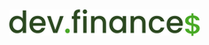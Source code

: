 <h1 align="center">
  <img alt="Ícone do projeto" title="" src=".github/logo.svg" width="" />
</h1>
